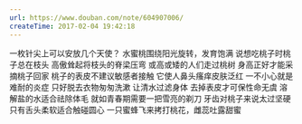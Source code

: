 ```yaml
---
url: https://www.douban.com/note/604907006/
createTime: 2017-02-04 19:42:18
---
```


一枚针尖上可以安放几个天使？
水蜜桃围绕阳光旋转，发育饱满
说想吃桃子时桃子总在枝头
高傲耸起将枝头的脊梁压弯
或高或矮的人们走过桃树
身高正好才能采摘桃子回家
桃子的表皮不建议敏感者接触
它使人鼻头瘙痒皮肤泛红
一不小心就是难耐的炎症
只好脱去衣物匆匆洗漱
让清水过滤身体
去掉表皮才可保性命无虞
溶解盐的水适合祛除体毛
就如青春期需要一把雪亮的剃刀
牙齿对桃子来说太过坚硬
只有舌头柔软适合触碰圆心
一只蜜蜂飞来拷打桃花，雌蕊吐露甜蜜